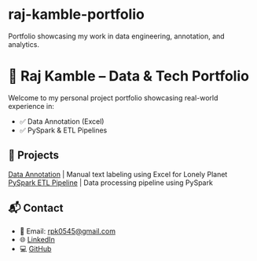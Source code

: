 # raj-kamble-portfolio
Portfolio showcasing my work in data engineering, annotation, and analytics.

# 🧠 Raj Kamble – Data & Tech Portfolio

Welcome to my personal project portfolio showcasing real-world experience in:

- ✅ Data Annotation (Excel)
- ✅ PySpark & ETL Pipelines

## 📁 Projects

 [Data Annotation](./Data_Annotation) | Manual text labeling using Excel for Lonely Planet
 [PySpark ETL Pipeline](./PySpark_ETL)            | Data processing pipeline using PySpark 


## 📬 Contact
- 📧 Email: rpk0545@gmail.com
- 🌐 [LinkedIn](https://www.linkedin.com/in/raj-kamble-89835221b/)
- 💻 [GitHub](https://github.com)
